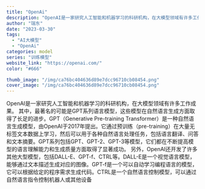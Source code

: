 ```yaml
---
title: "OpenAi"
description: "OpenAI是一家研究人工智能和机器学习的科研机构，在大模型领域有许多工作成果。 其中，最著名的可能是GPT系列语言模型"
author: "瑞东"
date: "2023-03-30"
tags:
  - "AI大模型"
  - "OpenAi"
categories: model
series: "训练模型"
website_link: "https://openai.com/"
color: "#666"

thumb_image: "/img/ca76bc404636d89e7dcc96710cb08454.png"
cover_image: "/img/ca76bc404636d89e7dcc96710cb08454.png"
---
```


OpenAI是一家研究人工智能和机器学习的科研机构，在大模型领域有许多工作成果。 其中，最著名的可能是GPT系列语言模型，这些模型在自然语言生成方面取得了长足的进步。GPT（Generative Pre-training Transformer）是一种自然语言生成模型，由OpenAI于2017年提出。它通过预训练（pre-training）在大量无标签文本数据上学习，然后可以用于各种自然语言处理任务，包括语言翻译、问答和文本摘要。GPT系列包括GPT、GPT-2、GPT-3等模型，它们都在不断提高模型的语言理解能力和生成质量方面取得了显著成功。 另外，OpenAI还开发了许多其他大型模型，包括DALL-E、GPT-f、CTRL等。DALL-E是一个视觉语言模型，能够通过文本描述生成对应的图像。GPT-f是一个可以自动学习编程语言的模型，它可以根据给定的程序需求生成代码。CTRL是一个自然语言控制模型，可以通过自然语言指令控制机器人或其他设备